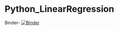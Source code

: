 # Python_LinearRegression
Binder- [![Binder](https://mybinder.org/badge_logo.svg)](https://mybinder.org/v2/gh/SerifatAdebola/Python_LinearRegression.git/HEAD)
